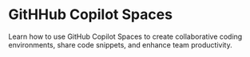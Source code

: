 # GitHHub Copilot Spaces

Learn how to use GitHub Copilot Spaces to create collaborative coding environments, share code snippets, and enhance team productivity.